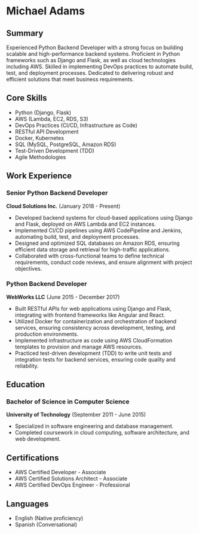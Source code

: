 # Michael Adams

## Summary
Experienced Python Backend Developer with a strong focus on building scalable and high-performance backend systems. Proficient in Python frameworks such as Django and Flask, as well as cloud technologies including AWS. Skilled in implementing DevOps practices to automate build, test, and deployment processes. Dedicated to delivering robust and efficient solutions that meet business requirements.

## Core Skills
- Python (Django, Flask)
- AWS (Lambda, EC2, RDS, S3)
- DevOps Practices (CI/CD, Infrastructure as Code)
- RESTful API Development
- Docker, Kubernetes
- SQL (MySQL, PostgreSQL, Amazon RDS)
- Test-Driven Development (TDD)
- Agile Methodologies

## Work Experience
### Senior Python Backend Developer
**Cloud Solutions Inc.** (January 2018 - Present)
- Developed backend systems for cloud-based applications using Django and Flask, deployed on AWS Lambda and EC2 instances.
- Implemented CI/CD pipelines using AWS CodePipeline and Jenkins, automating build, test, and deployment processes.
- Designed and optimized SQL databases on Amazon RDS, ensuring efficient data storage and retrieval for high-traffic applications.
- Collaborated with cross-functional teams to define technical requirements, conduct code reviews, and ensure alignment with project objectives.

### Python Backend Developer
**WebWorks LLC** (June 2015 - December 2017)
- Built RESTful APIs for web applications using Django and Flask, integrating with frontend frameworks like Angular and React.
- Utilized Docker for containerization and orchestration of backend services, ensuring consistency across development, testing, and production environments.
- Implemented infrastructure as code using AWS CloudFormation templates to provision and manage AWS resources.
- Practiced test-driven development (TDD) to write unit tests and integration tests for backend services, ensuring code quality and reliability.

## Education
### Bachelor of Science in Computer Science
**University of Technology** (September 2011 - June 2015)
- Specialized in software engineering and database management.
- Completed coursework in cloud computing, software architecture, and web development.

## Certifications
- AWS Certified Developer - Associate
- AWS Certified Solutions Architect - Associate
- AWS Certified DevOps Engineer - Professional

## Languages
- English (Native proficiency)
- Spanish (Conversational)

